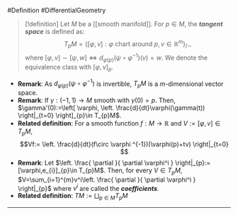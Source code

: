 #Definition #DifferentialGeometry 

> [!definition]
> Let $M$ be a [[smooth manifold]]. For $p\in M$, the ***tangent space*** is defined as: $$T_{p}M=\{ [\varphi,v]:\varphi \text{ chart around }p, v\in \mathbb{R}^m \}_{/\sim}$$where $[\varphi,v]\sim[\psi,w]\iff d_{\varphi(p)}(\psi \circ\varphi ^{-1})(v)=w$. We denote the equivalence class with $[\varphi,v]_{p}$. 

- **Remark**: As $d_{\varphi(p)}(\psi \circ\varphi ^{-1})$ is invertible, $T_{p}M$ is a $m$-dimensional vector space.
- **Remark**: If $\gamma:(-1,1)\to M$ smooth with $\gamma(0)=p$. Then, $\gamma'(0):=\left[ \varphi, \left. \frac{d}{dt}\varphi(\gamma(t)) \right|_{t=0} \right]_{p}\in T_{p}M$.
- **Related definition**: For a smooth function $f:M\to \mathbb{R}$ and $V:=[\varphi,v]\in T_{p}M$, $$Vf:= \left. \frac{d}{dt}(f\circ \varphi ^{-1})(\varphi(p)+tv) \right|_{t=0} $$
- **Remark**: Let $\left. \frac{ \partial  }{ \partial \varphi^i } \right|_{p}:=[\varphi,e_{i}]_{p}\in T_{p}M$. Then, for every $V\in T_{p}M$, $V=\sum_{i=1}^{m}v^i\left. \frac{ \partial  }{ \partial \varphi^i } \right|_{p}$ where $v^i$ are called the ***coefficients***.
- **Related definition**: $TM:=\bigsqcup_{p\in M}T_{p}M$
---